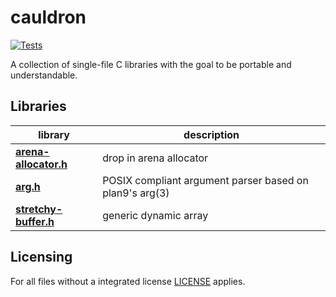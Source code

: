 # cauldron

[![Tests](https://github.com/camel-cdr/cauldron/workflows/test/badge.svg)](https://github.com/camel-cdr/cauldron/actions?workflow=test)

A collection of single-file C libraries with the goal to be portable and understandable.

## Libraries

library                                             | description
-------                                             | -----------
**[arena-allocator.h](cauldron/arena-allocator.h)** | drop in arena allocator
**[arg.h](cauldron/arg.h)**                         | POSIX compliant argument parser based on plan9's arg(3)
**[stretchy-buffer.h](cauldron/stretchy-buffer.h)** | generic dynamic array

## Licensing
For all files without a integrated license [LICENSE](LICENSE) applies.
